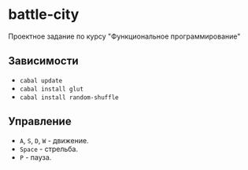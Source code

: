 battle-city
===========

Проектное задание по курсу "Функциональное программирование"

## Зависимости
- `cabal update`
- `cabal install glut`
- `cabal install random-shuffle`

## Управление
- `A`, `S`, `D`, `W` - движение.
- `Space` - стрельба.
- `P` - пауза.
